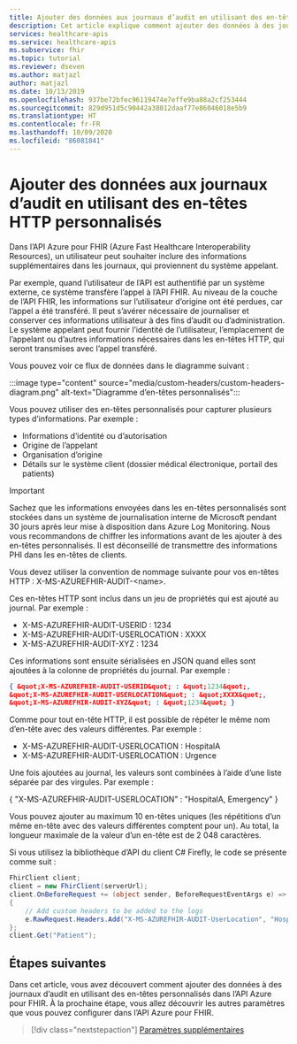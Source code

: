 ```yaml
---
title: Ajouter des données aux journaux d’audit en utilisant des en-têtes personnalisés – API Azure pour FHIR
description: Cet article explique comment ajouter des données à des journaux d’audit en utilisant des en-têtes HTTP personnalisés dans l’API Azure pour FHIR.
services: healthcare-apis
ms.service: healthcare-apis
ms.subservice: fhir
ms.topic: tutorial
ms.reviewer: dseven
ms.author: matjazl
author: matjazl
ms.date: 10/13/2019
ms.openlocfilehash: 937be72bfec96119474e7effe9ba88a2cf253444
ms.sourcegitcommit: 829d951d5c90442a38012daaf77e86046018e5b9
ms.translationtype: HT
ms.contentlocale: fr-FR
ms.lasthandoff: 10/09/2020
ms.locfileid: "86081841"
---
```

# <a name="add-data-to-audit-logs-by-using-custom-http-headers"></a>Ajouter des données aux journaux d’audit en utilisant des en-têtes HTTP personnalisés

Dans l’API Azure pour FHIR (Azure Fast Healthcare Interoperability Resources), un utilisateur peut souhaiter inclure des informations supplémentaires dans les journaux, qui proviennent du système appelant.

Par exemple, quand l’utilisateur de l’API est authentifié par un système externe, ce système transfère l’appel à l’API FHIR. Au niveau de la couche de l’API FHIR, les informations sur l’utilisateur d’origine ont été perdues, car l’appel a été transféré. Il peut s’avérer nécessaire de journaliser et conserver ces informations utilisateur à des fins d’audit ou d’administration. Le système appelant peut fournir l’identité de l’utilisateur, l’emplacement de l’appelant ou d’autres informations nécessaires dans les en-têtes HTTP, qui seront transmises avec l’appel transféré.

Vous pouvez voir ce flux de données dans le diagramme suivant :

:::image type="content" source="media/custom-headers/custom-headers-diagram.png" alt-text="Diagramme d’en-têtes personnalisés&quot;:::

Vous pouvez utiliser des en-têtes personnalisés pour capturer plusieurs types d’informations. Par exemple :

* Informations d’identité ou d’autorisation
* Origine de l’appelant
* Organisation d’origine
* Détails sur le système client (dossier médical électronique, portail des patients)

> [!IMPORTANT]
> Sachez que les informations envoyées dans les en-têtes personnalisés sont stockées dans un système de journalisation interne de Microsoft pendant 30 jours après leur mise à disposition dans Azure Log Monitoring. Nous vous recommandons de chiffrer les informations avant de les ajouter à des en-têtes personnalisés. Il est déconseillé de transmettre des informations PHI dans les en-têtes de clients.

Vous devez utiliser la convention de nommage suivante pour vos en-têtes HTTP : X-MS-AZUREFHIR-AUDIT-\<name>.

Ces en-têtes HTTP sont inclus dans un jeu de propriétés qui est ajouté au journal. Par exemple :

* X-MS-AZUREFHIR-AUDIT-USERID : 1234 
* X-MS-AZUREFHIR-AUDIT-USERLOCATION : XXXX
* X-MS-AZUREFHIR-AUDIT-XYZ : 1234

Ces informations sont ensuite sérialisées en JSON quand elles sont ajoutées à la colonne de propriétés du journal. Par exemple :

```json
{ &quot;X-MS-AZUREFHIR-AUDIT-USERID&quot; : &quot;1234&quot;,
&quot;X-MS-AZUREFHIR-AUDIT-USERLOCATION&quot; : &quot;XXXX&quot;,
&quot;X-MS-AZUREFHIR-AUDIT-XYZ&quot; : &quot;1234&quot; }
```
 
Comme pour tout en-tête HTTP, il est possible de répéter le même nom d’en-tête avec des valeurs différentes. Par exemple :

* X-MS-AZUREFHIR-AUDIT-USERLOCATION : HospitalA
* X-MS-AZUREFHIR-AUDIT-USERLOCATION : Urgence

Une fois ajoutées au journal, les valeurs sont combinées à l’aide d’une liste séparée par des virgules. Par exemple :

{ &quot;X-MS-AZUREFHIR-AUDIT-USERLOCATION&quot; : &quot;HospitalA, Emergency" }
 
Vous pouvez ajouter au maximum 10 en-têtes uniques (les répétitions d’un même en-tête avec des valeurs différentes comptent pour un). Au total, la longueur maximale de la valeur d’un en-tête est de 2 048 caractères.

Si vous utilisez la bibliothèque d’API du client C# Firefly, le code se présente comme suit :

```C#
FhirClient client;
client = new FhirClient(serverUrl);
client.OnBeforeRequest += (object sender, BeforeRequestEventArgs e) =>
{
    // Add custom headers to be added to the logs
    e.RawRequest.Headers.Add("X-MS-AZUREFHIR-AUDIT-UserLocation", "HospitalA");
};
client.Get("Patient");
```
## <a name="next-steps"></a>Étapes suivantes
Dans cet article, vous avez découvert comment ajouter des données à des journaux d’audit en utilisant des en-têtes personnalisés dans l’API Azure pour FHIR. À la prochaine étape, vous allez découvrir les autres paramètres que vous pouvez configurer dans l’API Azure pour FHIR.
 
>[!div class="nextstepaction"]
>[Paramètres supplémentaires](azure-api-for-fhir-additional-settings.md)

